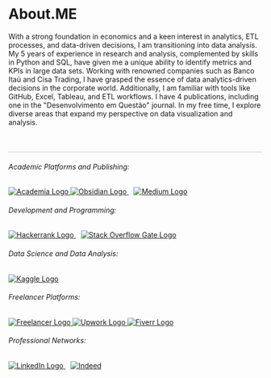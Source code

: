 # About.ME 

With a strong foundation in economics and a keen interest in analytics, ETL processes, and data-driven decisions, I am transitioning into data analysis. My 5 years of experience in research and analysis, complemented by skills in Python and SQL, have given me a unique ability to identify metrics and KPIs in large data sets. Working with renowned companies such as Banco Itaú and Cisa Trading, I have grasped the essence of data analytics-driven decisions in the corporate world. Additionally, I am familiar with tools like GitHub, Excel, Tableau, and ETL workflows. I have 4 publications, including one in the "Desenvolvimento em Questão" journal. In my free time, I explore diverse areas that expand my perspective on data visualization and analysis.

<div style="width: 100%; height: 1px; background-color: #ccc; margin-top: 50px;"></div>


<h6>Academic Platforms and Publishing:</h6>
<a href="https://pucsp.academia.edu/Jo%C3%A3oFenerich" target="_blank">
    <img src="https://img.shields.io/badge/Academia-fff?style=for-the-badge&logo=academia&logoColor=black" alt="Academia Logo">
</a>
<a href="http://lattes.cnpq.br/5846639736229202" style="margin-right: 10px;">
    <img src="https://img.shields.io/badge/Obsidian-483699?style=for-the-badge&logo=Obsidian&logoColor=white" alt="Obsidian Logo">
</a>
<a href="https://medium.com/@jlfenerich" style="margin-right: 10px;">
    <img src="https://img.shields.io/badge/Medium-12100E?style=for-the-badge&logo=medium&logoColor=white" alt="Medium Logo">
</a>

<h6>Development and Programming:</h6>
</a>
<a href="https://www.hackerrank.com/jlfenerich" style="margin-right: 10px">
    <img src="https://img.shields.io/badge/-Hackerrank-2EC866?style=for-the-badge&logo=HackerRank&logoColor=white" alt="Hackerrank Logo">
</a>
<a href="https://stackoverflow.com/users/20352105/jo%c3%a3o-lucio?tab=profile" target="_blank">
    <img src="https://img.shields.io/badge/Stack_Overflow-FE7A16?style=for-the-badge&logo=stack-overflow&logoColor=white" alt="Stack Overflow Gate Logo">
</a>

<h6>Data Science and Data Analysis:</h6>
<a href="https://www.kaggle.com/jlfenerich" target="_blank">
    <img src="https://img.shields.io/badge/Kaggle-20BEFF?style=for-the-badge&logo=Kaggle&logoColor=white" alt="Kaggle Logo">
</a>

<h6>Freelancer Platforms:</h6>
<a href="https://www.freelancer.com/u/jlfenerich?frm=jlfenerich&sb=t" target="_blank">
    <img src="https://img.shields.io/badge/Freelancer-29B2FE?style=for-the-badge&logo=Freelancer&logoColor=white" alt="Freelancer Logo">
</a>
<a href="https://www.upwork.com/freelancers/~01cc5629d9a3ef012b?viewMode=1" target="_blank">
    <img src="https://img.shields.io/badge/UpWork-6FDA44?style=for-the-badge&logo=Upwork&logoColor=white" alt="Upwork Logo">
</a>
<a href="https://br.fiverr.com/jlfenerich" target="_blank">
    <img src="https://img.shields.io/badge/fiverr-1DBF73?style=for-the-badge&logo=fiverr&logoColor=white" alt="Fiverr Logo">
</a>

<h6>Professional Networks:</h6>
<a href="https://linkedin.com/in/jlafenerich" style="margin-right: 10px;">
    <img src="https://img.shields.io/badge/LinkedIn-0077B5?style=for-the-badge&logo=linkedin&logoColor=white" alt="LinkedIn Logo">
</a>
<a href="https://profile.indeed.com/p/joof-52l2jz0" target="_blank">
    <img src="https://img.shields.io/badge/Indeed-003A9B?style=for-the-badge&logo=Indeed&logoColor=white" alt="Indeed">
</a>

